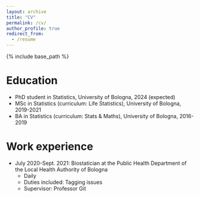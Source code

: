 ```yaml
---
layout: archive
title: "CV"
permalink: /cv/
author_profile: true
redirect_from:
  - /resume
---
```


{% include base_path %}

Education
======
* PhD student in Statistics, University of Bologna, 2024 (expected)
* MSc in Statistics (curriculum: Life Statistics), University of Bologna, 2019-2021
* BA in Statistics (curriculum: Stats & Maths), University of Bologna, 2016-2019



Work experience
======
* July 2020-Sept. 2021: Biostatician at the Public Health Department of the Local Health Authority of Bologna
  * Daily
  * Duties included: Tagging issues
  * Supervisor: Professor Git

  


